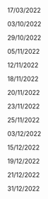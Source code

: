 17/03/2022

03/10/2022

29/10/2022

05/11/2022

12/11/2022

18/11/2022

20/11/2022

23/11/2022

25/11/2022

03/12/2022

15/12/2022

19/12/2022

21/12/2022

31/12/2022
